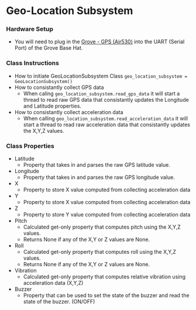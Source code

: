 # Geo-Location Subsystem

### Hardware Setup
- You will need to plug in the [Grove - GPS (Air530)](https://wiki.seeedstudio.com/Grove-GPS-Air530/) into the UART (Serial Port) of the Grove Base Hat.

### Class Instructions
- How to initiate GeoLocationSubsystem Class
`geo_location_subsystem = GeoLocationSubsystem()`
- How to consistantly collect GPS data
    - When caling `geo_location_subsystem.read_gps_data` it will start a thread to read raw GPS data that consistantly updates the Longitude and Latitude properties.
- How to consistantly collect acceleration data
    - When calling `geo_location_subsystem.read_acceleration_data` it will start a thread to read raw acceleration data that consistantly updates the X,Y,Z values.

### Class Properties
- Latitude
    - Property that takes in and parses the raw GPS latitude value.
- Longitude
    - Property that takes in and parses the raw GPS longitude value.
- X
    - Property to store X value computed from collecting acceleration data
- Y
    - Property to store X value computed from collecting acceleration data
- Z
    - Property to store Y value computed from collecting acceleration data
- Pitch
    - Calculated get-only property that computes pitch using the X,Y,Z values.
    - Returns None if any of the X,Y or Z values are None.
- Roll
    - Calculated get-only property that computes roll using the X,Y,Z values.
    - Returns None if any of the X,Y or Z values are None.
- Vibration
    - Calculated get-only property that computes relative vibration using acceleration data (X,Y,Z)
- Buzzer
    - Property that can be used to set the state of the buzzer and read the state of the buzzer. (ON/OFF)
